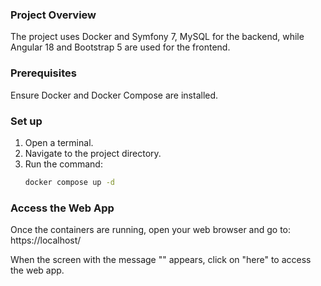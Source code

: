 ### Project Overview
The project uses Docker and Symfony 7, MySQL for the backend, while Angular 18 and Bootstrap 5 are used for the frontend.

### Prerequisites
Ensure Docker and Docker Compose are installed.

### Set up

1. Open a terminal.
2. Navigate to the project directory.
3. Run the command:
   ```bash
   docker compose up -d


### Access the Web App
Once the containers are running, open your web browser and go to:
https://localhost/

When the screen with the message "" appears, click on "here" to access the web app.
